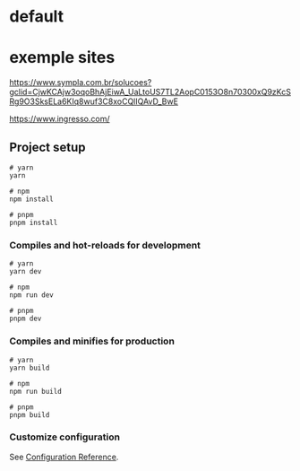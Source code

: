 # default

# exemple sites
https://www.sympla.com.br/solucoes?gclid=CjwKCAjw3oqoBhAjEiwA_UaLtoUS7TL2AopC0153O8n70300xQ9zKcSRg9O3SksELa6KIq8wuf3C8xoCQlIQAvD_BwE

https://www.ingresso.com/


## Project setup

```
# yarn
yarn

# npm
npm install

# pnpm
pnpm install
```

### Compiles and hot-reloads for development

```
# yarn
yarn dev

# npm
npm run dev

# pnpm
pnpm dev
```

### Compiles and minifies for production

```
# yarn
yarn build

# npm
npm run build

# pnpm
pnpm build
```

### Customize configuration

See [Configuration Reference](https://vitejs.dev/config/).
